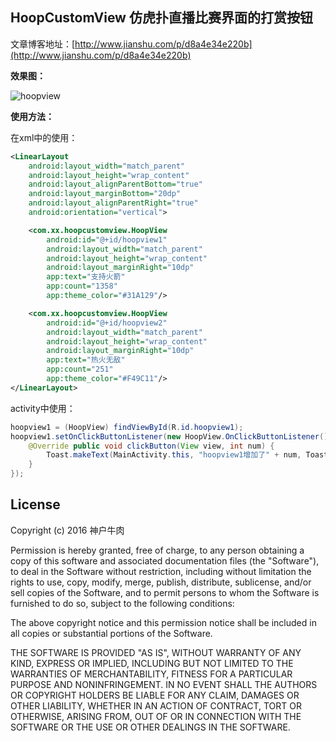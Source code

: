 ## HoopCustomView 仿虎扑直播比赛界面的打赏按钮

文章博客地址：[http://www.jianshu.com/p/d8a4e34e220b](http://www.jianshu.com/p/d8a4e34e220b)

**效果图：**

![hoopview](http://upload-images.jianshu.io/upload_images/1159224-d2787b7f019e3765.gif?imageMogr2/auto-orient/strip)

**使用方法：**

在xml中的使用：

```xml
<LinearLayout
	android:layout_width="match_parent"
	android:layout_height="wrap_content"
	android:layout_alignParentBottom="true"
	android:layout_marginBottom="20dp"
	android:layout_alignParentRight="true"
	android:orientation="vertical">

	<com.xx.hoopcustomview.HoopView
		android:id="@+id/hoopview1"
		android:layout_width="match_parent"
		android:layout_height="wrap_content"
		android:layout_marginRight="10dp"
		app:text="支持火箭"
		app:count="1358"
		app:theme_color="#31A129"/>

	<com.xx.hoopcustomview.HoopView
		android:id="@+id/hoopview2"
		android:layout_width="match_parent"
		android:layout_height="wrap_content"
		android:layout_marginRight="10dp"
		app:text="热火无敌"
		app:count="251"
		app:theme_color="#F49C11"/>
</LinearLayout>
```

activity中使用：

```java
hoopview1 = (HoopView) findViewById(R.id.hoopview1);
hoopview1.setOnClickButtonListener(new HoopView.OnClickButtonListener() {
	@Override public void clickButton(View view, int num) {
		Toast.makeText(MainActivity.this, "hoopview1增加了" + num, Toast.LENGTH_SHORT).show();
	}
});
```

License
--
Copyright (c) 2016 神户牛肉

Permission is hereby granted, free of charge, to any person obtaining a copy
of this software and associated documentation files (the "Software"), to deal
in the Software without restriction, including without limitation the rights
to use, copy, modify, merge, publish, distribute, sublicense, and/or sell
copies of the Software, and to permit persons to whom the Software is
furnished to do so, subject to the following conditions:

The above copyright notice and this permission notice shall be included in all
copies or substantial portions of the Software.

THE SOFTWARE IS PROVIDED "AS IS", WITHOUT WARRANTY OF ANY KIND, EXPRESS OR
IMPLIED, INCLUDING BUT NOT LIMITED TO THE WARRANTIES OF MERCHANTABILITY,
FITNESS FOR A PARTICULAR PURPOSE AND NONINFRINGEMENT. IN NO EVENT SHALL THE
AUTHORS OR COPYRIGHT HOLDERS BE LIABLE FOR ANY CLAIM, DAMAGES OR OTHER
LIABILITY, WHETHER IN AN ACTION OF CONTRACT, TORT OR OTHERWISE, ARISING FROM,
OUT OF OR IN CONNECTION WITH THE SOFTWARE OR THE USE OR OTHER DEALINGS IN THE
SOFTWARE.


